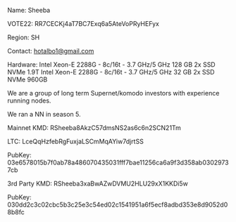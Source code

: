 Name: Sheeba

VOTE22: RR7CECKj4aT7BC7Exq6a5AteVoPRyHEFyx

Region: SH

Contact: hotalbo1@gmail.com

Hardware: 
Intel Xeon-E 2288G - 8c/16t - 3.7 GHz/5 GHz	128 GB	2x SSD NVMe 1.9T
Intel Xeon-E 2288G - 8c/16t - 3.7 GHz/5 GHz	32 GB	2x SSD NVMe 960GB

We are a group of long term Supernet/komodo investors with experience running nodes.

We ran a NN in season 5.

Mainnet KMD: RSheeba8AkzC57dmsNS2as6c6n2SCN21Tm

LTC: LceQqHzfebRgFuxjaLSCmMqAYiw7djrtSS

PubKey: 03e6578015b7f0ab78a486070435031fff7bae11256ca6a9f3d358ab03029737cb

3rd Party KMD: RSheeba3xaBwAZwDVMU2HLU29xX1KKDi5w

PubKey: 030dd2c3c02cbc5b3c25e3c54ed02c1541951a6f5ecf8adbd353e8d9052d08b8fc

